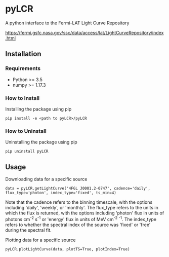# pyLCR

A python interface to the Fermi-LAT Light Curve Repository

https://fermi.gsfc.nasa.gov/ssc/data/access/lat/LightCurveRepository/index.html

## Installation

### Requirements

- Python >= 3.5
- numpy >= 1.17.3

### How to Install

Installing the package using pip

`pip install -e <path to pyLCR>/pyLCR`

### How to Uninstall

Uninstalling the package using pip

`pip uninstall pyLCR`

## Usage

Downloading data for a specific source

`data = pyLCR.getLightCurve('4FGL J0001.2-0747', cadence='daily', flux_type='photon', index_type='fixed', ts_min=4)`

Note that the cadence refers to the binning timescale, with the options including 'daily', 'weekly', or 'monthly'. The flux_type refers to the units in which the flux is returned, with the options including 'photon' flux in units of photons cm<sup>-2</sup> s<sup>-1</sup> or 'energy' flux in units of MeV cm<sup>-2</sup> <sup>-1</sup>. The index_type refers to whether the spectral index of the source was 'fixed' or 'free' during the spectral fit.

Plotting data for a specific source

`pyLCR.plotLightCurve(data, plotTS=True, plotIndex=True)`


